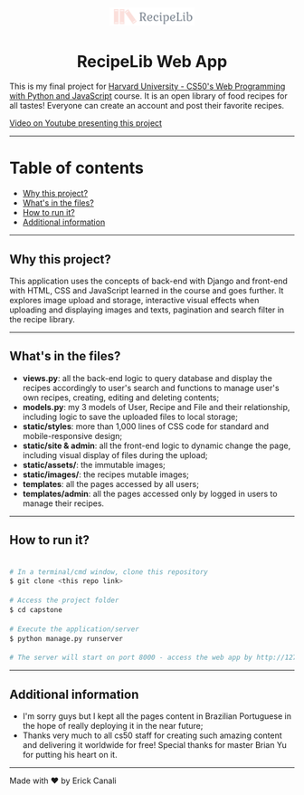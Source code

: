 <h1 align="center">
    <img alt="Shih Tzu logo" src="./capstone/static/capstone/assets/recipelib-logo.png" width="150px" />
</h1>

<h1 align="center">RecipeLib Web App</h1>

This is my final project for [Harvard University - CS50's Web Programming with Python and JavaScript](https://cs50.harvard.edu/web/2020/) course. It is an open library of food recipes for all tastes! Everyone can create an account and post their favorite recipes.

[Video on Youtube presenting this project](https://www.youtube.com/watch?v=PgfqDH_EGBc)

---

Table of contents
=================
<!--ts-->
   * [Why this project?](#-why-this-project)
   * [What's in the files?](#-whats-in-files)
   * [How to run it?](#-how-run)
   * [Additional information](#-additional-info)
<!--te-->

---

## Why this project? <a name="-why-this-project" style="text-decoration:none"></a>

This application uses the concepts of back-end with Django and front-end with HTML, CSS and JavaScript learned in the course and goes further. It explores image upload and storage, interactive visual effects when uploading and displaying images and texts, pagination and search filter in the recipe library.

---

## What's in the files? <a name="-whats-in-files" style="text-decoration:none"></a>
- **views.py**: all the back-end logic to query database and display the recipes accordingly to user's search and functions to manage user's own recipes, creating, editing and deleting contents;
- **models.py**: my 3 models of User, Recipe and File and their relationship, including logic to save the uploaded files to local storage;
- **static/styles**: more than 1,000 lines of CSS code for standard and mobile-responsive design;
- **static/site & admin**: all the front-end logic to dynamic change the page, including visual display of files during the upload;
- **static/assets/**: the immutable images;
- **static/images/**: the recipes mutable images;
- **templates**: all the pages accessed by all users;
- **templates/admin**: all the pages accessed only by logged in users to manage their recipes.

---

## How to run it? <a name="-how-run" style="text-decoration:none"></a>

```bash

# In a terminal/cmd window, clone this repository
$ git clone <this repo link>

# Access the project folder
$ cd capstone

# Execute the application/server
$ python manage.py runserver

# The server will start on port 8000 - access the web app by http://127.0.0.1:8000

```
---

## Additional information <a name="-additional-info" style="text-decoration:none"></a>
- I'm sorry guys but I kept all the pages content in Brazilian Portuguese in the hope of really deploying it in the near future;
- Thanks very much to all cs50 staff for creating such amazing content and delivering it worldwide for free! Special thanks for master Brian Yu for putting his heart on it.

---

Made with ♥ by Erick Canali

